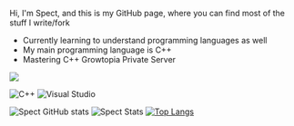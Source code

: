 Hi, I'm Spect, and this is my GitHub page, where you can find most of the stuff I write/fork
- Currently learning to understand programming languages as well
- My main programming language is C++
- Mastering C++ Growtopia Private Server
<p>
  <img src="https://discord.c99.nl/widget/theme-1/926814218601267201.png">
</p>

![C++](https://img.shields.io/badge/c++-%2300599C.svg?style=for-the-badge&logo=c%2B%2B&logoColor=white)
![Visual Studio](https://img.shields.io/badge/Visual%20Studio-5C2D91.svg?style=for-the-badge&logo=visual-studio&logoColor=white)

![Spect GitHub stats]( https://github-readme-stats.vercel.app/api?username=SpectSoft&show_icons=true&theme=radical)
![Spect Stats]( https://github-readme-streak-stats.herokuapp.com/?user=SpectSoft)
[![Top Langs](https://github-readme-stats.vercel.app/api/top-langs/?username=Lamp1337&layout=compact&theme=radical)](https://github.com/Lamp1337)
